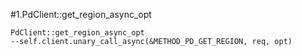 #1.PdClient::get_region_async_opt

```
PdClient::get_region_async_opt
--self.client.unary_call_async(&METHOD_PD_GET_REGION, req, opt)
```
